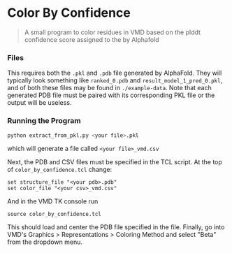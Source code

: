 # Color By Confidence
> A small program to color residues in VMD based on the plddt confidence score assigned to the by Alphafold

### Files
This requires both the ```.pkl``` and ```.pdb``` file generated by AlphaFold. They will typically look something like ```ranked_0.pdb``` and ```result_model_1_pred_0.pkl```, and of both these files may be found in ```./example-data```. Note that each generated PDB file must be paired with its corresponding PKL file or the output will be useless. 

### Running the Program
```bash
python extract_from_pkl.py <your file>.pkl
```
which will generate a file called ```<your file>_vmd.csv```

Next, the PDB and CSV files must be specified in the TCL script. At the top of ```color_by_confidence.tcl``` change:
```
set structure_file "<your pdb>.pdb"
set color_file "<your csv>_vmd.csv"
```

And in the VMD TK console run
```
source color_by_confidence.tcl
```

This should load and center the PDB file specified in the file. Finally, go into VMD's Graphics > Representations > Coloring Method and select "Beta" from the dropdown menu.

